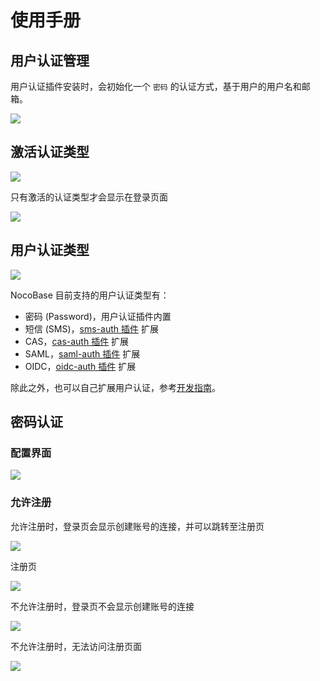 # 使用手册

## 用户认证管理

用户认证插件安装时，会初始化一个 `密码` 的认证方式，基于用户的用户名和邮箱。

![](https://nocobase-docs.oss-cn-beijing.aliyuncs.com/66eaa9d5421c9cb713b117366bd8a5d5.png)

## 激活认证类型

![](https://nocobase-docs.oss-cn-beijing.aliyuncs.com/7f1fb8f8ca5de67ffc68eff0a65848f5.png)

只有激活的认证类型才会显示在登录页面

![](https://nocobase-docs.oss-cn-beijing.aliyuncs.com/8375a36ef98417af0f0977f1e07345dd.png)

## 用户认证类型

![](https://nocobase-docs.oss-cn-beijing.aliyuncs.com/da4250c0cea343ebe470cbf7be4b12e4.png)

NocoBase 目前支持的用户认证类型有：

- 密码 (Password)，用户认证插件内置
- 短信 (SMS)，[sms-auth 插件](../../sms-auth/index.md) 扩展
- CAS，[cas-auth 插件](../../cas/index.md) 扩展
- SAML，[saml-auth 插件](../../saml/index.md) 扩展
- OIDC，[oidc-auth 插件](../../oidc/index.md) 扩展

除此之外，也可以自己扩展用户认证，参考[开发指南](../dev/guide.md)。

## 密码认证

### 配置界面

![](https://nocobase-docs.oss-cn-beijing.aliyuncs.com/403529f12669495fe6f3afef4405d45e.png)

### 允许注册

允许注册时，登录页会显示创建账号的连接，并可以跳转至注册页

![](https://nocobase-docs.oss-cn-beijing.aliyuncs.com/78903930d4b47aaf75cf94c55dd3596e.png)

注册页

![](https://nocobase-docs.oss-cn-beijing.aliyuncs.com/ac3c3ab42df28cb7c6dc70b24e99e7f7.png)

不允许注册时，登录页不会显示创建账号的连接

![](https://nocobase-docs.oss-cn-beijing.aliyuncs.com/8d5e3b6df9991bfc1c2e095a93745121.png)

不允许注册时，无法访问注册页面

![](https://nocobase-docs.oss-cn-beijing.aliyuncs.com/09325c4b07e09f88f80a14dff8430556.png)